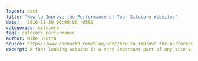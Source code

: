 ```yaml
---
layout: post
title: "How to Improve the Performance of Your Sitecore Websites"
date:   2016-11-30 00:00:00 -0500
categories: sitecore
tags: sitecore performance
author: Mike Skutta
source: https://www.onenorth.com/blog/post/how-to-improve-the-performance-of-your-sitecore-websites
excerpt: A fast loading website is a very important part of any site visitor's experience. Sitecore's Profiler tool can help developers optimize the performance of their website. The Sitecore Profiler tool allows you to debug performance and compare methods while you are developing.
---
```

